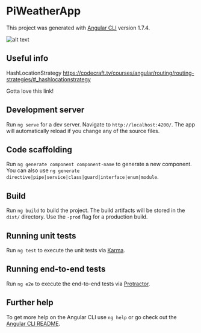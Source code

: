 # PiWeatherApp

This project was generated with [Angular CLI](https://github.com/angular/angular-cli) version 1.7.4.

![alt text](https://raw.githubusercontent.com/apollowebdesigns/pi-weather-app/master/image/sense.JPG)

## Useful info

HashLocationStrategy https://codecraft.tv/courses/angular/routing/routing-strategies/#_hashlocationstrategy

Gotta love this link!

## Development server

Run `ng serve` for a dev server. Navigate to `http://localhost:4200/`. The app will automatically reload if you change any of the source files.

## Code scaffolding

Run `ng generate component component-name` to generate a new component. You can also use `ng generate directive|pipe|service|class|guard|interface|enum|module`.

## Build

Run `ng build` to build the project. The build artifacts will be stored in the `dist/` directory. Use the `-prod` flag for a production build.

## Running unit tests

Run `ng test` to execute the unit tests via [Karma](https://karma-runner.github.io).

## Running end-to-end tests

Run `ng e2e` to execute the end-to-end tests via [Protractor](http://www.protractortest.org/).

## Further help

To get more help on the Angular CLI use `ng help` or go check out the [Angular CLI README](https://github.com/angular/angular-cli/blob/master/README.md).
